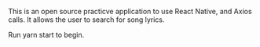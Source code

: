 This is an open source practicve application to use React Native, and Axios calls.
It allows the user to search for song lyrics.

Run yarn start to begin.